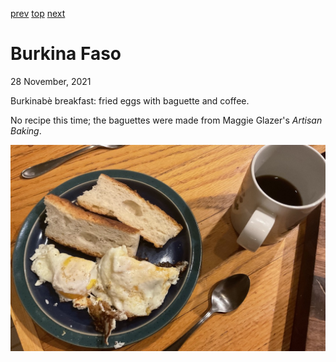 [prev](bulgaria.md)
[top](../index.md)
[next](burundi.md)
# Burkina Faso
28 November, 2021


Burkinab&egrave; breakfast: fried eggs with baguette and coffee.

No recipe this time; the baguettes were made from Maggie Glazer's
_Artisan Baking_.

![Burkinabe breakfast](images/burkina_faso.jpeg)